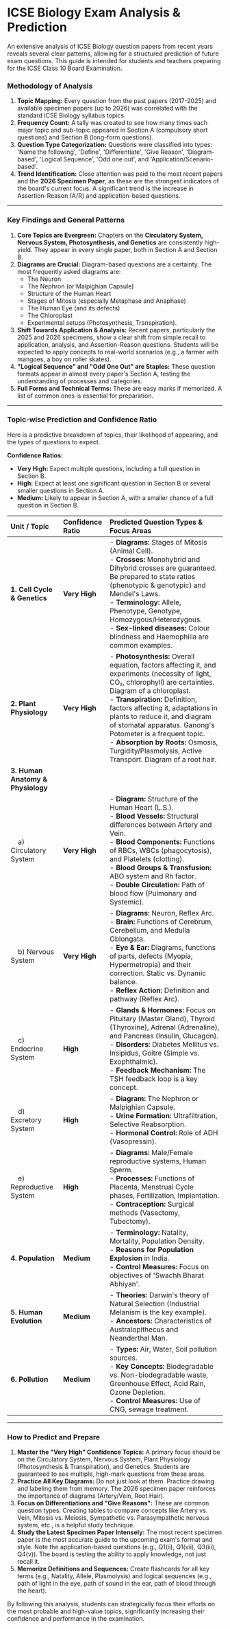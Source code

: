 # ICSE Biology Exam Analysis & Prediction

An extensive analysis of ICSE Biology question papers from recent years reveals several clear patterns, allowing for a structured prediction of future exam questions. This guide is intended for students and teachers preparing for the ICSE Class 10 Board Examination.

### **Methodology of Analysis**

1.  **Topic Mapping:** Every question from the past papers (2017-2025) and available specimen papers (up to 2026) was correlated with the standard ICSE Biology syllabus topics.
2.  **Frequency Count:** A tally was created to see how many times each major topic and sub-topic appeared in Section A (compulsory short questions) and Section B (long-form questions).
3.  **Question Type Categorization:** Questions were classified into types: 'Name the following', 'Define', 'Differentiate', 'Give Reason', 'Diagram-based', 'Logical Sequence', 'Odd one out', and 'Application/Scenario-based'.
4.  **Trend Identification:** Close attention was paid to the most recent papers and the **2026 Specimen Paper**, as these are the strongest indicators of the board's current focus. A significant trend is the increase in Assertion-Reason (A/R) and application-based questions.

---

### **Key Findings and General Patterns**

1.  **Core Topics are Evergreen:** Chapters on the **Circulatory System, Nervous System, Photosynthesis, and Genetics** are consistently high-yield. They appear in every single paper, both in Section A and Section B.
2.  **Diagrams are Crucial:** Diagram-based questions are a certainty. The most frequently asked diagrams are:
    *   The Neuron
    *   The Nephron (or Malpighian Capsule)
    *   Structure of the Human Heart
    *   Stages of Mitosis (especially Metaphase and Anaphase)
    *   The Human Eye (and its defects)
    *   The Chloroplast
    *   Experimental setups (Photosynthesis, Transpiration).
3.  **Shift Towards Application & Analysis:** Recent papers, particularly the 2025 and 2026 specimens, show a clear shift from simple recall to application, analysis, and Assertion-Reason questions. Students will be expected to apply concepts to real-world scenarios (e.g., a farmer with mangoes, a boy on roller skates).
4.  **"Logical Sequence" and "Odd One Out" are Staples:** These question formats appear in almost every paper's Section A, testing the understanding of processes and categories.
5.  **Full Forms and Technical Terms:** These are easy marks if memorized. A list of common ones is essential for preparation.

---

### **Topic-wise Prediction and Confidence Ratio**

Here is a predictive breakdown of topics, their likelihood of appearing, and the types of questions to expect.

**Confidence Ratios:**
*   **Very High:** Expect multiple questions, including a full question in Section B.
*   **High:** Expect at least one significant question in Section B or several smaller questions in Section A.
*   **Medium:** Likely to appear in Section A, with a smaller chance of a full question in Section B.

| Unit / Topic | Confidence Ratio | Predicted Question Types & Focus Areas |
| :--- | :--- | :--- |
| **1. Cell Cycle & Genetics** | **Very High** | - **Diagrams:** Stages of Mitosis (Animal Cell).<br>- **Crosses:** Monohybrid and Dihybrid crosses are guaranteed. Be prepared to state ratios (phenotypic & genotypic) and Mendel's Laws.<br>- **Terminology:** Allele, Phenotype, Genotype, Homozygous/Heterozygous.<br>- **Sex-linked diseases:** Colour blindness and Haemophilia are common examples. |
| **2. Plant Physiology** | **Very High** | - **Photosynthesis:** Overall equation, factors affecting it, and experiments (necessity of light, CO₂, chlorophyll) are certainties. Diagram of a chloroplast.<br>- **Transpiration:** Definition, factors affecting it, adaptations in plants to reduce it, and diagram of stomatal apparatus. Ganong's Potometer is a frequent topic.<br>- **Absorption by Roots:** Osmosis, Turgidity/Plasmolysis, Active Transport. Diagram of a root hair. |
| **3. Human Anatomy & Physiology** | | |
| &nbsp;&nbsp;&nbsp; a) Circulatory System | **Very High** | - **Diagram:** Structure of the Human Heart (L.S.).<br>- **Blood Vessels:** Structural differences between Artery and Vein.<br>- **Blood Components:** Functions of RBCs, WBCs (phagocytosis), and Platelets (clotting).<br>- **Blood Groups & Transfusion:** ABO system and Rh factor.<br>- **Double Circulation:** Path of blood flow (Pulmonary and Systemic). |
| &nbsp;&nbsp;&nbsp; b) Nervous System | **Very High** | - **Diagrams:** Neuron, Reflex Arc.<br>- **Brain:** Functions of Cerebrum, Cerebellum, and Medulla Oblongata.<br>- **Eye & Ear:** Diagrams, functions of parts, defects (Myopia, Hypermetropia) and their correction. Static vs. Dynamic balance.<br>- **Reflex Action:** Definition and pathway (Reflex Arc). |
| &nbsp;&nbsp;&nbsp; c) Endocrine System | **High** | - **Glands & Hormones:** Focus on Pituitary (Master Gland), Thyroid (Thyroxine), Adrenal (Adrenaline), and Pancreas (Insulin, Glucagon).<br>- **Disorders:** Diabetes Mellitus vs. Insipidus, Goitre (Simple vs. Exophthalmic).<br>- **Feedback Mechanism:** The TSH feedback loop is a key concept. |
| &nbsp;&nbsp;&nbsp; d) Excretory System | **High** | - **Diagram:** The Nephron or Malpighian Capsule.<br>- **Urine Formation:** Ultrafiltration, Selective Reabsorption.<br>- **Hormonal Control:** Role of ADH (Vasopressin). |
| &nbsp;&nbsp;&nbsp; e) Reproductive System | **High** | - **Diagrams:** Male/Female reproductive systems, Human Sperm.<br>- **Processes:** Functions of Placenta, Menstrual Cycle phases, Fertilization, Implantation.<br>- **Contraception:** Surgical methods (Vasectomy, Tubectomy). |
| **4. Population** | **Medium** | - **Terminology:** Natality, Mortality, Population Density.<br>- **Reasons for Population Explosion** in India.<br>- **Control Measures:** Focus on objectives of 'Swachh Bharat Abhiyan'. |
| **5. Human Evolution** | **Medium** | - **Theories:** Darwin's theory of Natural Selection (Industrial Melanism is the key example).<br>- **Ancestors:** Characteristics of Australopithecus and Neanderthal Man. |
| **6. Pollution** | **Medium** | - **Types:** Air, Water, Soil pollution sources.<br>- **Key Concepts:** Biodegradable vs. Non-biodegradable waste, Greenhouse Effect, Acid Rain, Ozone Depletion.<br>- **Control Measures:** Use of CNG, sewage treatment. |

---

### **How to Predict and Prepare**

1.  **Master the "Very High" Confidence Topics:** A primary focus should be on the Circulatory System, Nervous System, Plant Physiology (Photosynthesis & Transpiration), and Genetics. Students are guaranteed to see multiple, high-mark questions from these areas.
2.  **Practice All Key Diagrams:** Do not just look at them. Practice drawing and labeling them from memory. The 2026 specimen paper reinforces the importance of diagrams (Artery/Vein, Root Hair).
3.  **Focus on Differentiations and "Give Reasons":** These are common question types. Creating tables to compare concepts like Artery vs. Vein, Mitosis vs. Meiosis, Sympathetic vs. Parasympathetic nervous system, etc., is a helpful study technique.
4.  **Study the Latest Specimen Paper Intensely:** The most recent specimen paper is the most accurate guide to the upcoming exam's format and style. Note the application-based questions (e.g., Q1(ii), Q1(vii), Q3(iii), Q4(v)). The board is testing the ability to apply knowledge, not just recall it.
5.  **Memorize Definitions and Sequences:** Create flashcards for all key terms (e.g., Natality, Allele, Plasmolysis) and logical sequences (e.g., path of light in the eye, path of sound in the ear, path of blood through the heart).

By following this analysis, students can strategically focus their efforts on the most probable and high-value topics, significantly increasing their confidence and performance in the examination.